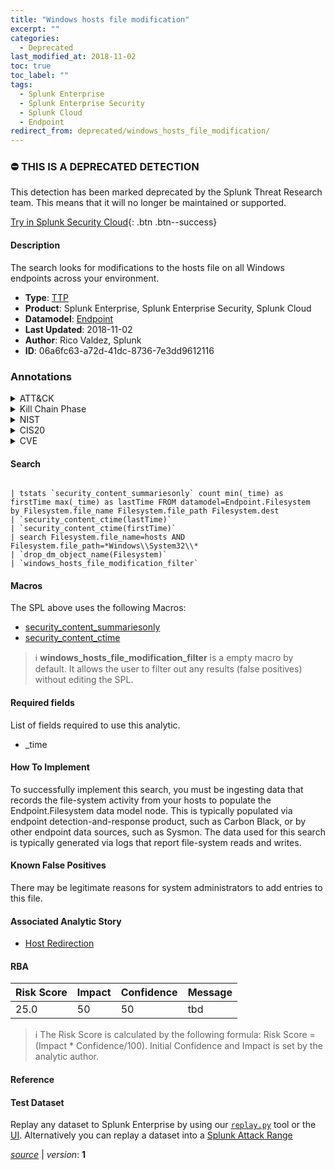 ```yaml
---
title: "Windows hosts file modification"
excerpt: ""
categories:
  - Deprecated
last_modified_at: 2018-11-02
toc: true
toc_label: ""
tags:
  - Splunk Enterprise
  - Splunk Enterprise Security
  - Splunk Cloud
  - Endpoint
redirect_from: deprecated/windows_hosts_file_modification/
---
```



### :no_entry: THIS IS A DEPRECATED DETECTION
This detection has been marked deprecated by the Splunk Threat Research team. This means that it will no longer be maintained or supported. 


[Try in Splunk Security Cloud](https://www.splunk.com/en_us/cyber-security.html){: .btn .btn--success}

#### Description

The search looks for modifications to the hosts file on all Windows endpoints across your environment.

- **Type**: [TTP](https://github.com/splunk/security_content/wiki/Detection-Analytic-Types)
- **Product**: Splunk Enterprise, Splunk Enterprise Security, Splunk Cloud
- **Datamodel**: [Endpoint](https://docs.splunk.com/Documentation/CIM/latest/User/Endpoint)
- **Last Updated**: 2018-11-02
- **Author**: Rico Valdez, Splunk
- **ID**: 06a6fc63-a72d-41dc-8736-7e3dd9612116

### Annotations
<details>
  <summary>ATT&CK</summary>

<div markdown="1">
</div>
</details>


<details>
  <summary>Kill Chain Phase</summary>

<div markdown="1">



</div>
</details>


<details>
  <summary>NIST</summary>

<div markdown="1">

* DE.CM



</div>
</details>

<details>
  <summary>CIS20</summary>

<div markdown="1">

* CIS 10



</div>
</details>

<details>
  <summary>CVE</summary>

<div markdown="1">


</div>
</details>


#### Search

```

| tstats `security_content_summariesonly` count min(_time) as firstTime max(_time) as lastTime FROM datamodel=Endpoint.Filesystem  by Filesystem.file_name Filesystem.file_path Filesystem.dest 
| `security_content_ctime(lastTime)` 
| `security_content_ctime(firstTime)` 
| search Filesystem.file_name=hosts AND Filesystem.file_path=*Windows\\System32\\* 
| `drop_dm_object_name(Filesystem)` 
| `windows_hosts_file_modification_filter`
```

#### Macros
The SPL above uses the following Macros:
* [security_content_summariesonly](https://github.com/splunk/security_content/blob/develop/macros/security_content_summariesonly.yml)
* [security_content_ctime](https://github.com/splunk/security_content/blob/develop/macros/security_content_ctime.yml)

> :information_source:
> **windows_hosts_file_modification_filter** is a empty macro by default. It allows the user to filter out any results (false positives) without editing the SPL.



#### Required fields
List of fields required to use this analytic.
* _time



#### How To Implement
To successfully implement this search, you must be ingesting data that records the file-system activity from your hosts to populate the Endpoint.Filesystem data model node. This is typically populated via endpoint detection-and-response product, such as Carbon Black, or by other endpoint data sources, such as Sysmon. The data used for this search is typically generated via logs that report file-system reads and writes.
#### Known False Positives
There may be legitimate reasons for system administrators to add entries to this file.

#### Associated Analytic Story
* [Host Redirection](/stories/host_redirection)




#### RBA

| Risk Score  | Impact      | Confidence   | Message      |
| ----------- | ----------- |--------------|--------------|
| 25.0 | 50 | 50 | tbd |


> :information_source:
> The Risk Score is calculated by the following formula: Risk Score = (Impact * Confidence/100). Initial Confidence and Impact is set by the analytic author.


#### Reference


#### Test Dataset
Replay any dataset to Splunk Enterprise by using our [`replay.py`](https://github.com/splunk/attack_data#using-replaypy) tool or the [UI](https://github.com/splunk/attack_data#using-ui).
Alternatively you can replay a dataset into a [Splunk Attack Range](https://github.com/splunk/attack_range#replay-dumps-into-attack-range-splunk-server)




[*source*](https://github.com/splunk/security_content/tree/develop/detections/deprecated/windows_hosts_file_modification.yml) \| *version*: **1**